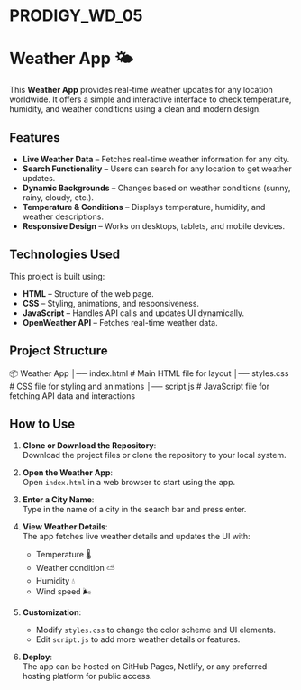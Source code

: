 # PRODIGY_WD_05
# Weather App 🌤️  

This **Weather App** provides real-time weather updates for any location worldwide. It offers a simple and interactive interface to check temperature, humidity, and weather conditions using a clean and modern design.  

## Features  
- **Live Weather Data** – Fetches real-time weather information for any city.  
- **Search Functionality** – Users can search for any location to get weather updates.  
- **Dynamic Backgrounds** – Changes based on weather conditions (sunny, rainy, cloudy, etc.).  
- **Temperature & Conditions** – Displays temperature, humidity, and weather descriptions.  
- **Responsive Design** – Works on desktops, tablets, and mobile devices.  

## Technologies Used  
This project is built using:  
- **HTML** – Structure of the web page.  
- **CSS** – Styling, animations, and responsiveness.  
- **JavaScript** – Handles API calls and updates UI dynamically.  
- **OpenWeather API** – Fetches real-time weather data.  

## Project Structure  

📦 Weather App
│── index.html # Main HTML file for layout
│── styles.css # CSS file for styling and animations
│── script.js # JavaScript file for fetching API data and interactions


## How to Use  
1. **Clone or Download the Repository**:  
   Download the project files or clone the repository to your local system.  

2. **Open the Weather App**:  
   Open `index.html` in a web browser to start using the app.  

3. **Enter a City Name**:  
   Type in the name of a city in the search bar and press enter.  

4. **View Weather Details**:  
   The app fetches live weather details and updates the UI with:  
   - Temperature 🌡️  
   - Weather condition ⛅  
   - Humidity 💧  
   - Wind speed 🌬️  

5. **Customization**:  
   - Modify `styles.css` to change the color scheme and UI elements.  
   - Edit `script.js` to add more weather details or features.  

6. **Deploy**:  
   The app can be hosted on GitHub Pages, Netlify, or any preferred hosting platform for public access.  
